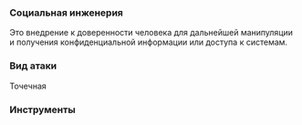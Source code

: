 

### Социальная инженерия
Это внедрение к доверенности человека для дальнейшей манипуляции и получения конфиденциальной информации или доступа к системам.

### Вид атаки
Точечная

### Инструменты
